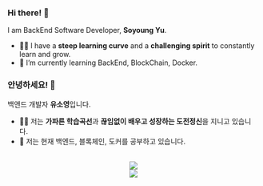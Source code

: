 
### Hi there! 👋

I am BackEnd Software Developer, **Soyoung Yu**.
- 🙋‍♀️ I have a **steep learning curve** and a **challenging spirit** to constantly learn and grow.
- 🌱 I’m currently learning BackEnd, BlockChain, Docker.

### 안녕하세요! 👋
백앤드 개발자 **유소영**입니다.
- 🙋‍♀️ 저는 **가파른 학습곡선**과 **끊임없이 배우고 성장하는 도전정신**을 지니고 있습니다.
- 🌱 저는 현재 백엔드, 블록체인, 도커를 공부하고 있습니다.

<div align="center">
<!-- <br/> -->
<!--     <img src="https://skillicons.dev/icons?i=java,spring,mysql,github,gitlab,eclipse,js,html,css,c,cpp,vue&perline=6"/> -->
  
  <br/>
  <img src="https://skillicons.dev/icons?i=java,spring,mysql,c,cpp&perline=6"/>
  <br/>
  <img src="https://skillicons.dev/icons?i=js,html,css,vue,github,gitlab&perline=6"/> 
  
</div>

<!-- commit log 3d로 보여주기 -->
<!-- <img width="700px" src="./profile-3d-contrib/profile-season-animate.svg"> -->



